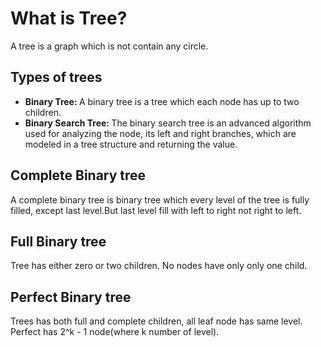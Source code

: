 # What is Tree?
 A tree is a graph which is not contain any circle.
## Types of trees
 * <strong>Binary Tree: </strong> A binary tree is a tree which each node has up to two children.
 * <strong>Binary Search Tree: </strong> The binary search tree is an advanced algorithm used for analyzing the node, its left and right branches, which are modeled in a tree structure and returning the value.

## Complete Binary tree
A complete binary tree is binary tree which every level of the tree is
fully filled, except last level.But last level fill with left to right
not right to left.<br>

## Full Binary tree
Tree has either zero or two children. No nodes have only only one child.

## Perfect Binary tree
Trees has both full and complete children, all leaf node has same level. Perfect has 2^k - 1 node(where k number of level).


     
